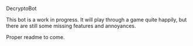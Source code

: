 DecryptoBot

This bot is a work in progress.  It will play through a game quite happily, but there are still some missing features and annoyances.

Proper readme to come.
